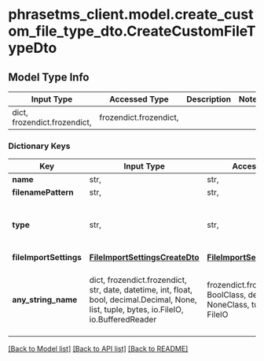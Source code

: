 # phrasetms_client.model.create_custom_file_type_dto.CreateCustomFileTypeDto

## Model Type Info

| Input Type                   | Accessed Type          | Description | Notes |
| ---------------------------- | ---------------------- | ----------- | ----- |
| dict, frozendict.frozendict, | frozendict.frozendict, |             |

### Dictionary Keys

| Key                    | Input Type                                                                                                                                  | Accessed Type                                                                           | Description                                                        | Notes                                                            |
| ---------------------- | ------------------------------------------------------------------------------------------------------------------------------------------- | --------------------------------------------------------------------------------------- | ------------------------------------------------------------------ | ---------------------------------------------------------------- |
| **name**               | str,                                                                                                                                        | str,                                                                                    |                                                                    |
| **filenamePattern**    | str,                                                                                                                                        | str,                                                                                    |                                                                    |
| **type**               | str,                                                                                                                                        | str,                                                                                    |                                                                    | must be one of ["html", "json", "xml", "multiling_xml", "txt", ] |
| **fileImportSettings** | [**FileImportSettingsCreateDto**](FileImportSettingsCreateDto.md)                                                                           | [**FileImportSettingsCreateDto**](FileImportSettingsCreateDto.md)                       |                                                                    | [optional]                                                       |
| **any_string_name**    | dict, frozendict.frozendict, str, date, datetime, int, float, bool, decimal.Decimal, None, list, tuple, bytes, io.FileIO, io.BufferedReader | frozendict.frozendict, str, BoolClass, decimal.Decimal, NoneClass, tuple, bytes, FileIO | any string name can be used but the value must be the correct type | [optional]                                                       |

[[Back to Model list]](../../README.md#documentation-for-models) [[Back to API list]](../../README.md#documentation-for-api-endpoints) [[Back to README]](../../README.md)
